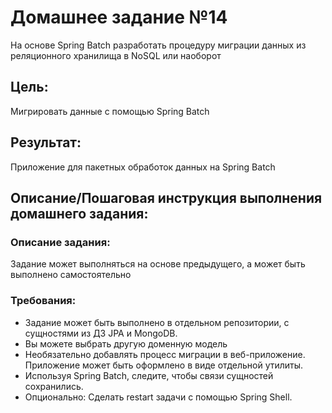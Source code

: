# Домашнее задание №14
На основе Spring Batch разработать процедуру миграции данных из реляционного хранилища в NoSQL или наоборот

## Цель:
Мигрировать данные с помощью Spring Batch

## Результат:
Приложение для пакетных обработок данных на Spring Batch

## Описание/Пошаговая инструкция выполнения домашнего задания:

### Описание задания:
Задание может выполняться на основе предыдущего, а может быть выполнено самостоятельно

### Требования:
* Задание может быть выполнено в отдельном репозитории, с сущностями из ДЗ JPA и MongoDB.
* Вы можете выбрать другую доменную модель
* Необязательно добавлять процесс миграции в веб-приложение. Приложение может быть оформлено в виде отдельной утилиты.
* Используя Spring Batch, следите, чтобы связи сущностей сохранились.
* Опционально: Сделать restart задачи с помощью Spring Shell.